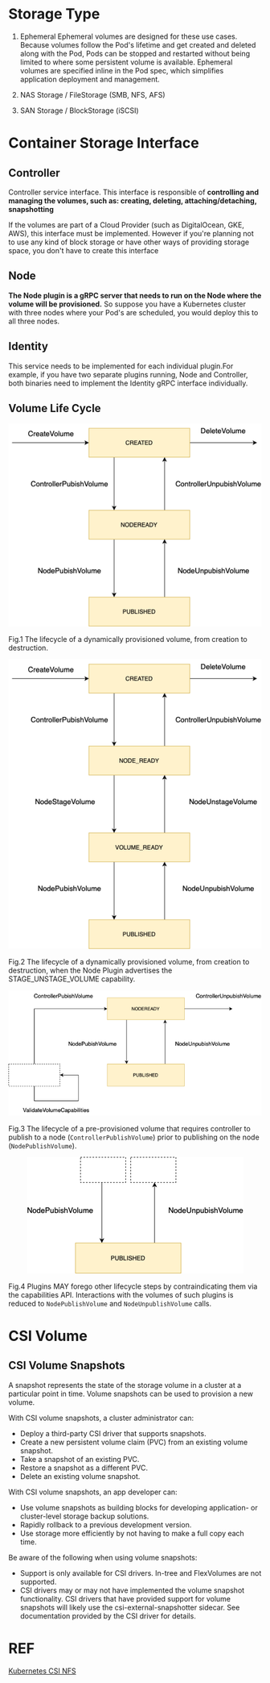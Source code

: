 # Storage Type


1. Ephemeral Ephemeral volumes are designed for these use cases. Because volumes follow the Pod's lifetime and get created and deleted along with the Pod, Pods can be stopped and restarted without being limited to where some persistent volume is available. Ephemeral volumes are specified inline in the Pod spec, which simplifies application deployment and management.

2. NAS Storage / FileStorage (SMB, NFS, AFS)
3. SAN Storage / BlockStorage (iSCSI)


# Container Storage Interface



## Controller
Controller service interface. This interface is responsible of **controlling and managing the volumes, such as: creating, deleting, attaching/detaching, snapshotting**

If the volumes are part of a Cloud Provider (such as DigitalOcean, GKE, AWS), this interface must be implemented. However if you're planning not to use any kind of block storage or have other ways of providing storage space, you don't have to create this interface

## Node
**The Node plugin is a gRPC server that needs to run on the Node where the volume will be provisioned.** So suppose you have a Kubernetes cluster with  three nodes where your Pod's are scheduled, you would deploy this to all three nodes.


## Identity

This service needs to be implemented for each individual plugin.For example, if you have two separate plugins running, Node and Controller, both binaries  need to implement the Identity gRPC interface individually.

## Volume Life Cycle

<p align="center"><img src="images/volumelifecycle/fig1.png" /></p>

Fig.1 The lifecycle of a dynamically provisioned volume, from
creation to destruction.

<p align="center"><img src="images/volumelifecycle/fig2.png" /></p>

Fig.2 The lifecycle of a dynamically provisioned volume, from
creation to destruction, when the Node Plugin advertises the
STAGE_UNSTAGE_VOLUME capability.

<p align="center"><img src="images/volumelifecycle/fig3.png" /></p>

Fig.3 The lifecycle of a pre-provisioned volume that requires
controller to publish to a node (`ControllerPublishVolume`) prior to
publishing on the node (`NodePublishVolume`).

<p align="center"><img src="images/volumelifecycle/fig4.png" /></p>

Fig.4 Plugins MAY forego other lifecycle steps by contraindicating
them via the capabilities API. Interactions with the volumes of such
plugins is reduced to `NodePublishVolume` and `NodeUnpublishVolume`
calls.

# CSI Volume

## CSI Volume Snapshots

A snapshot represents the state of the storage volume in a cluster at a particular point in time. Volume snapshots can be used to provision a new volume.

With CSI volume snapshots, a cluster administrator can:
- Deploy a third-party CSI driver that supports snapshots.  
- Create a new persistent volume claim (PVC) from an existing volume snapshot.
- Take a snapshot of an existing PVC.
- Restore a snapshot as a different PVC.
- Delete an existing volume snapshot.

With CSI volume snapshots, an app developer can:
- Use volume snapshots as building blocks for developing application- or cluster-level storage backup solutions.
- Rapidly rollback to a previous development version.
- Use storage more efficiently by not having to make a full copy each time.

Be aware of the following when using volume snapshots:
- Support is only available for CSI drivers. In-tree and FlexVolumes are not supported.
- CSI drivers may or may not have implemented the volume snapshot functionality. CSI drivers that have provided support for volume snapshots will likely use the csi-external-snapshotter sidecar. See documentation provided by the CSI driver for details.

# REF

[Kubernetes CSI NFS](https://github.com/kubernetes-retired/drivers/tree/master/pkg/nfs)

